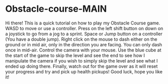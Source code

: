 # Obstacle-course-MAIN
 
Hi there! This is a quick tutorial on how to play my Obstacle Course game. WASD to move or use a controller. Press on the left shift button on down on a joystick to go from a jog to a sprint. Space or Jump button on a controller (You have a double jump). Right click on the mouse to dash either on the ground or in mid air, only in the direction you are facing. You can only dash once in mid-air. Control the camera with your mouse. Use the blue cube at the start of the game to skip the level and see the end to see how I manipulate the camera if you wish to simply skip the level and see what I ended up doing there. Finally, watch out for the game over as it will reset your progress and try and pick up health pickups! Good luck, hope you like it!
